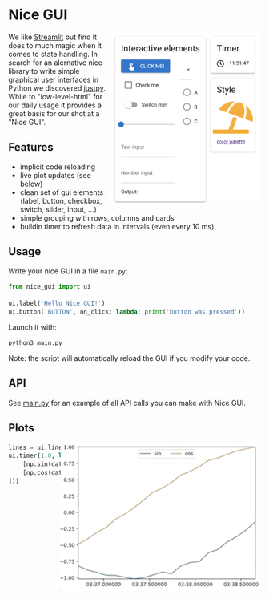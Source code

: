 # Nice GUI

<img src="sceenshots/ui-elements.png?raw=true" width="300" align="right">

We like [Streamlit](https://streamlit.io/) but find it does to much magic when it comes to state handling. In search for an alernative nice library to write simple graphical user interfaces in Python we discovered [justpy](https://justpy.io/). While to "low-level-html" for our daily usage it provides a great basis for our shot at a "Nice GUI".


## Features

- implicit code reloading
- live plot updates (see below)
- clean set of gui elements (label, button, checkbox, switch, slider, input, ...)
- simple grouping with rows, columns and cards
- buildin timer to refresh data in intervals (even every 10 ms)

## Usage

Write your nice GUI in a file `main.py`:

```python
from nice_gui import ui

ui.label('Hello Nice GUI!')
ui.button('BUTTON', on_click: lambda: print('button was pressed'))
```

Launch it with:

```bash
python3 main.py
```

Note: the script will automatically reload the GUI if you modify your code.

## API

See [main.py](https://github.com/zauberzeug/nice_gui/blob/main/main.py) for an example of all API calls you can make with Nice GUI.

## Plots

<img src="sceenshots/live-plot.gif?raw=true" width="400" align="right">

```python
lines = ui.line_plot(n=2, limit=20).with_legend(['sin', 'cos'], loc='upper center', ncol=2)
ui.timer(1.0, lambda: lines.push([datetime.now()], [
    [np.sin(datetime.now().timestamp()) + 0.02 * np.random.randn()],
    [np.cos(datetime.now().timestamp()) + 0.02 * np.random.randn()],
]))
```
